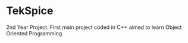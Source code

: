 # TekSpice

2nd Year Project. First main project coded in C++ aimed to learn Object Oriented Programming.
